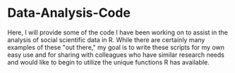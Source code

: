 # Data-Analysis-Code

Here, I will provide some of the code I have been working on to assist in the analysis of social scientific data in R. While there are certainly many examples of these "out there," my goal is to write these scripts for my own easy use and for sharing with colleagues who have similar research needs and would like to begin to utilize the unique functions R has available.
